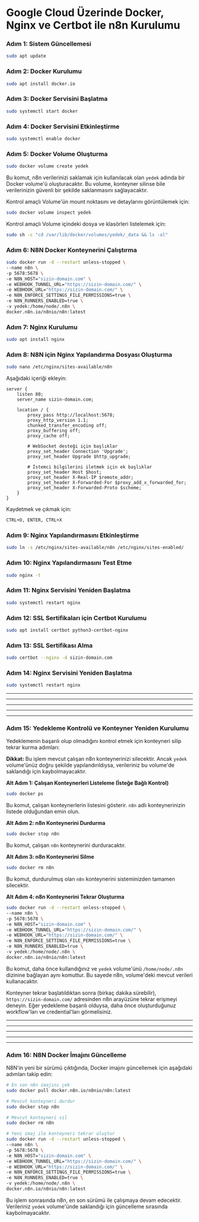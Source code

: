 # Google Cloud Üzerinde Docker, Nginx ve Certbot ile n8n Kurulumu

### Adım 1: Sistem Güncellemesi
```bash
sudo apt update
```

### Adım 2: Docker Kurulumu
```bash
sudo apt install docker.io
```

### Adım 3: Docker Servisini Başlatma
```bash
sudo systemctl start docker
```

### Adım 4: Docker Servisini Etkinleştirme
```bash
sudo systemctl enable docker
```

### Adım 5: Docker Volume Oluşturma
```bash
sudo docker volume create yedek
```

Bu komut, n8n verilerinizi saklamak için kullanılacak olan `yedek` adında bir Docker volume'ü oluşturacaktır. Bu volume, konteyner silinse bile verilerinizin güvenli bir şekilde saklanmasını sağlayacaktır.

Kontrol amaçlı Volume'ün mount noktasını ve detaylarını görüntülemek için:
```bash
sudo docker volume inspect yedek
```

Kontrol amaçlı Volume içindeki dosya ve klasörleri listelemek için:
```bash
sudo sh -c "cd /var/lib/docker/volumes/yedek/_data && ls -al"
```

### Adım 6: N8N Docker Konteynerini Çalıştırma
```bash
sudo docker run -d --restart unless-stopped \
--name n8n \
-p 5678:5678 \
-e N8N_HOST="sizin-domain.com" \
-e WEBHOOK_TUNNEL_URL="https://sizin-domain.com/" \
-e WEBHOOK_URL="https://sizin-domain.com/" \
-e N8N_ENFORCE_SETTINGS_FILE_PERMISSIONS=true \
-e N8N_RUNNERS_ENABLED=true \
-v yedek:/home/node/.n8n \
docker.n8n.io/n8nio/n8n:latest
```

### Adım 7: Nginx Kurulumu
```bash
sudo apt install nginx
```

### Adım 8: N8N için Nginx Yapılandırma Dosyası Oluşturma
```bash
sudo nano /etc/nginx/sites-available/n8n
```

Aşağıdaki içeriği ekleyin:
```nginx
server {
    listen 80;
    server_name sizin-domain.com;

    location / {
        proxy_pass http://localhost:5678;
        proxy_http_version 1.1;
        chunked_transfer_encoding off;
        proxy_buffering off;
        proxy_cache off;

        # WebSocket desteği için başlıklar
        proxy_set_header Connection 'Upgrade';
        proxy_set_header Upgrade $http_upgrade;

        # İstemci bilgilerini iletmek için ek başlıklar
        proxy_set_header Host $host;
        proxy_set_header X-Real-IP $remote_addr;
        proxy_set_header X-Forwarded-For $proxy_add_x_forwarded_for;
        proxy_set_header X-Forwarded-Proto $scheme;
    }
}
```

Kaydetmek ve çıkmak için:
```bash
CTRL+O, ENTER, CTRL+X
```

### Adım 9: Nginx Yapılandırmasını Etkinleştirme
```bash
sudo ln -s /etc/nginx/sites-available/n8n /etc/nginx/sites-enabled/
```

### Adım 10: Nginx Yapılandırmasını Test Etme
```bash
sudo nginx -t
```

### Adım 11: Nginx Servisini Yeniden Başlatma
```bash
sudo systemctl restart nginx
```

### Adım 12: SSL Sertifikaları için Certbot Kurulumu
```bash
sudo apt install certbot python3-certbot-nginx
```

### Adım 13: SSL Sertifikası Alma
```bash
sudo certbot --nginx -d sizin-domain.com
```

### Adım 14: Nginx Servisini Yeniden Başlatma
```bash
sudo systemctl restart nginx
```

************************************************************************************************************
************************************************************************************************************
************************************************************************************************************
************************************************************************************************************
************************************************************************************************************

### Adım 15: Yedekleme Kontrolü ve Konteyner Yeniden Kurulumu

Yedeklemenin başarılı olup olmadığını kontrol etmek için konteyneri silip tekrar kurma adımları:

**Dikkat:** Bu işlem mevcut çalışan n8n konteynerinizi silecektir. Ancak `yedek` volume'ünüz doğru şekilde yapılandırıldıysa, verileriniz bu volume'de saklandığı için kaybolmayacaktır.

**Alt Adım 1: Çalışan Konteynerleri Listeleme (İsteğe Bağlı Kontrol)**

```bash
sudo docker ps
```

Bu komut, çalışan konteynerlerin listesini gösterir. `n8n` adlı konteynerinizin listede olduğundan emin olun.

**Alt Adım 2: n8n Konteynerini Durdurma**

```bash
sudo docker stop n8n
```

Bu komut, çalışan `n8n` konteynerini durduracaktır.

**Alt Adım 3: n8n Konteynerini Silme**

```bash
sudo docker rm n8n
```

Bu komut, durdurulmuş olan `n8n` konteynerini sisteminizden tamamen silecektir.

**Alt Adım 4: n8n Konteynerini Tekrar Oluşturma**

```bash
sudo docker run -d --restart unless-stopped \
--name n8n \
-p 5678:5678 \
-e N8N_HOST="sizin-domain.com" \
-e WEBHOOK_TUNNEL_URL="https://sizin-domain.com/" \
-e WEBHOOK_URL="https://sizin-domain.com/" \
-e N8N_ENFORCE_SETTINGS_FILE_PERMISSIONS=true \
-e N8N_RUNNERS_ENABLED=true \
-v yedek:/home/node/.n8n \
docker.n8n.io/n8nio/n8n:latest
```

Bu komut, daha önce kullandığınız ve `yedek` volume'ünü `/home/node/.n8n` dizinine bağlayan aynı komuttur. Bu sayede n8n, volume'deki mevcut verileri kullanacaktır.

Konteyner tekrar başlatıldıktan sonra (birkaç dakika sürebilir), `https://sizin-domain.com/` adresinden n8n arayüzüne tekrar erişmeyi deneyin. Eğer yedekleme başarılı olduysa, daha önce oluşturduğunuz workflow'ları ve credential'ları görmelisiniz.

************************************************************************************************************
************************************************************************************************************
************************************************************************************************************
************************************************************************************************************
************************************************************************************************************

### Adım 16: N8N Docker İmajını Güncelleme

N8N'in yeni bir sürümü çıktığında, Docker imajını güncellemek için aşağıdaki adımları takip edin:

```bash
# En son n8n imajını çek
sudo docker pull docker.n8n.io/n8nio/n8n:latest

# Mevcut konteyneri durdur
sudo docker stop n8n

# Mevcut konteyneri sil
sudo docker rm n8n

# Yeni imaj ile konteyneri tekrar oluştur
sudo docker run -d --restart unless-stopped \
--name n8n \
-p 5678:5678 \
-e N8N_HOST="sizin-domain.com" \
-e WEBHOOK_TUNNEL_URL="https://sizin-domain.com/" \
-e WEBHOOK_URL="https://sizin-domain.com/" \
-e N8N_ENFORCE_SETTINGS_FILE_PERMISSIONS=true \
-e N8N_RUNNERS_ENABLED=true \
-v yedek:/home/node/.n8n \
docker.n8n.io/n8nio/n8n:latest
```

Bu işlem sonrasında n8n, en son sürümü ile çalışmaya devam edecektir. Verileriniz `yedek` volume'ünde saklandığı için güncelleme sırasında kaybolmayacaktır.
